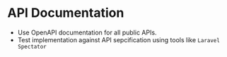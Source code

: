 # API Documentation

- Use OpenAPI documentation for all public APIs.
- Test implementation against API sepcification using tools like `Laravel Spectator`